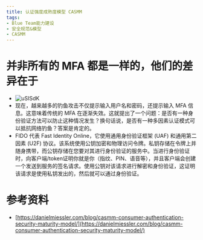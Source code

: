 ```yaml
---
title: 认证强度成熟度模型 CASMM
tags:
- Blue Team能力建设
- 安全规范&模型
- CASMM
---
```


# 并非所有的 MFA 都是一样的，他们的差异在于
- ![uSISdK](https://cdn.jsdelivr.net/gh/MarsAuthority/sec_pic@master/uPic/2023-02/uSISdK.jpg)
- 现在，越来越多的钓鱼攻击不仅提示输入用户名和密码，还提示输入 MFA 信息。这意味着传统的 MFA 在逐渐失效。这就提出了一个问题：是否有一种身份验证方法可以防止这种情况发生？换句话说，是否有一种多因素认证模式可以抵抗网络钓鱼？答案是肯定的。
- FIDO 代表 Fast Identity Online，它使用通用身份验证框架 (UAF) 和通用第二因素 (U2F) 协议。该系统使用公钥加密和物理访问令牌。私钥存储在令牌上并随身携带，而公钥存储在您要对其进行身份验证的服务中。当进行身份验证时，向客户端/token证明你就是你（指纹、PIN、语音等），并且客户端会创建一个发送到服务的签名请求。使用公钥对该请求进行解密和身份验证，这证明该请求是使用私钥发出的，然后就可以通过身份验证。

# 参考资料
- [https://danielmiessler.com/blog/casmm-consumer-authentication-security-maturity-model/](https://danielmiessler.com/blog/casmm-consumer-authentication-security-maturity-model/)